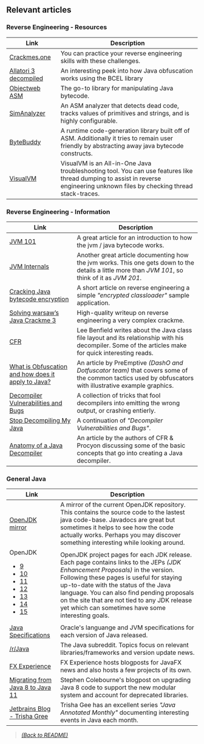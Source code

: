 ## Relevant articles

### Reverse Engineering - Resources

| Link  | Description |
|-------|-------------|
| [Crackmes.one](https://crackmes.one/lasts) | You can practice your reverse engineering skills with these challenges. |
| [Allatori 3 decompiled](https://github.com/netindev/Allatori-v3.0) | An interesting peek into how Java obfuscation works using the BCEL library |
| [Objectweb ASM](https://asm.ow2.io/) | The go-to library for manipulating Java bytecode. |
| [SimAnalyzer](https://github.com/Col-E/SimAnalyzer) | An ASM analyzer that detects dead code, tracks values of primitives and strings, and is highly configurable. |
| [ByteBuddy](http://bytebuddy.net/) | A runtime code-generation library built off of ASM. Additionally it tries to remain user friendly by abstracting away java bytecode constructs. |
| [VisualVM](https://github.com/oracle/visualvm) | VisualVM is an All-in-One Java troubleshooting tool. You can use features like thread dumping to assist in reverse engineering unknown files by checking thread stack-traces. |

### Reverse Engineering - Information

| Link  | Description |
|-------|-------------|
| [JVM 101](https://blog.takipi.com/jvm-architecture-101-get-to-know-your-virtual-machine/) | A great article for an introduction to how the jvm / java bytecode works. |
| [JVM Internals](http://blog.jamesdbloom.com/JVMInternals.html) | Another great article documenting how the jvm works. This one gets down to the details a little more than _JVM 101_, so think of it as _JVM 201_. | 
| [Cracking Java bytecode encryption](https://www.javaworld.com/article/2077342/core-java/cracking-java-byte-code-encryption.html) | A short article on reverse engineering a simple *"encrypted classloader"* sample application. |
| [Solving warsaw’s Java Crackme 3](http://blog.rewolf.pl/blog/?p=856) | High-quality writeup on reverse engineering a very complex crackme. |
| [CFR](http://benf.org/other/cfr/) | Lee Benfield writes about the Java class file layout and its relationship with his decompiler. Some of the articles make for quick interesting reads. |
| [What is Obfuscation and how does it apply to Java?](https://www.preemptive.com/obfuscation) | An article by PreEmptive _(DashO and Dotfuscator team)_ that covers some of the common tactics used by obfuscators with illustrative example graphics. |
| [Decompiler Vulnerabilities and Bugs](https://github.com/Janmm14/decompiler-vulnerabilities-and-bugs) | A collection of tricks that fool decompilers into emitting the wrong output, or crashing entierly. |
| [Stop Decompiling My Java](https://github.com/ItzSomebody/StopDecompilingMyJava) | A continuation of _"Decompiler Vulnerabilities and Bugs"_. |
| [Anatomy of a Java Decompiler](https://accu.org/index.php/journals/1850) | An article by the authors of CFR & Procyon discussing some of the basic concepts that go into creating a Java decompiler. |

### General Java

| Link  | Description |
|-------|-------------|
| [OpenJDK mirror](https://github.com/md-5/OpenJDK) | A mirror of the current OpenJDK repository. This contains the source code to the lastest java code-base. Javadocs are great but sometimes it helps to see how the code actually works. Perhaps you may discover something interesting while looking around. |
| OpenJDK <ul><li>[9](http://openjdk.java.net/projects/jdk9/)</li><li>[10](http://openjdk.java.net/projects/jdk/10/)</li><li>[11](http://openjdk.java.net/projects/jdk/11/)</li><li>[12](http://openjdk.java.net/projects/jdk/12/)</li><li>[13](http://openjdk.java.net/projects/jdk/13/)</li><li>[14](http://openjdk.java.net/projects/jdk/14/)</li><li>[15](http://openjdk.java.net/projects/jdk/15/)</li></ul>| OpenJDK project pages for each JDK release. Each page contains links to the JEPs _(JDK Enhancement Proposals)_ in the version. Following these pages is useful for staying up-to-date with the status of the Java language. You can also find pending proposals on the site that are not tied to any JDK release yet which can sometimes have some interesting goals. |
| [Java Specifications](https://docs.oracle.com/javase/specs/) | Oracle's languange and JVM specifications for each version of Java released. |
| [/r/Java](https://www.reddit.com/r/java/) | The Java subreddit. Topics focus on relevant libraries/frameworks and version update news. |
| [FX Experience](http://fxexperience.com/) | FX Experience hosts blogposts for JavaFX news and also hosts a few projects of its own. |
| [Migrating from Java 8 to Java 11](https://blog.joda.org/2018/09/from-java-8-to-java-11.html) | Stephen Colebourne's blogpost on upgrading Java 8 code to support the new modular system and account for deprecated libraries. |
| [Jetbrains Blog - Trisha Gree](https://blog.jetbrains.com/idea/author/trishagee/) | Trisha Gee has an excellent series _"Java Annotated Monthly"_ documenting interesting events in Java each month. |

> [_(Back to README)_](README.md)
